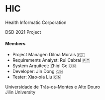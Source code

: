 # HIC
Health Informatic Corporation

DSD 2021 Project  

#### Members
* Project Manager: Dilma Morais :portugal:
* Requirements Analyst: Rui Cabral :portugal:
* System Arquitect: Zhiqi Ge  :cn:
* Developer: Jin Dong  :cn:
* Tester: Xiao-xia Liu  :cn:  

Universidade de Trás-os-Montes e Alto Douro  
Jilin University

